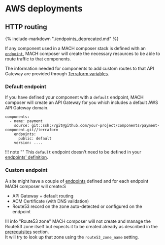 # AWS deployments

## HTTP routing

{% include-markdown "./endpoints_deprecated.md" %}

If any component used in a MACH composer stack is defined with an
[`endpoint`](../../reference/syntax/component.md), MACH composer will create
the necessary resources to be able to route traffic to that components.

The information needed for components to add custom routes to that API Gateway
are provided through [Terraform variables](../../reference/syntax/index.md#variables).

### Default endpoint

If you have defined your component with a `default` endpoint, MACH composer will
create an API Gateway for you which includes a default AWS API Gateway domain.

```
components:
  - name: payment
    source: git::ssh://git@github.com/your-project/components/payment-component.git//terraform
    endpoints:
      public: default
    version: ....
```

!!! note ""
    This `default` endpoint doesn't need to be defined in your [endpoints' definition](../../reference/syntax/site.md#nested-schema-for-endpoints).

### Custom endpoint

A site might have a couple of [endpoints](../../reference/syntax/site.md#nested-schema-for-endpoints)
defined and for each endpoint MACH composer will create:S

- API Gateway + default routing
- ACM Certificate (with DNS validation)
- Route53 record on the zone auto-detected or configured on the endpoint


!!! info "Route53 zone"
    MACH composer will not create and manage the Route53 zone itself but expects
    it to be created already as described in the
    [prerequisites](../../tutorial/aws/step-4-setup-aws-site.md) section.<br>
    It will try to look up that zone using the `route53_zone_name` setting.
